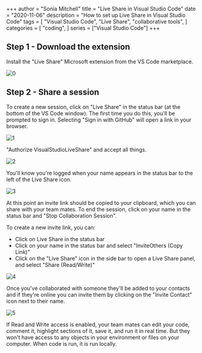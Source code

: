 +++
author = "Sonia Mitchell"
title = "Live Share in Visual Studio Code"
date = "2020-11-06"
description = "How to set up Live Share in Visual Studio Code"
tags = [
    "Visual Studio Code",
    "Live Share",
    "collaborative tools",
]
categories = [
    "coding",
]
series = ["Visual Studio Code"]
+++

## Step 1 - Download the extension

Install the "Live Share" Microsoft extension from the VS Code marketplace.

![0](/vscode_liveshare/1_extension.png)

## Step 2 - Share a session

To create a new session, click on "Live Share" in the status bar (at the bottom of the VS Code window). The first time you do this, you'll be prompted to sign in. Selecting "Sign in with GitHub" will open a link in your browser.

![1](/vscode_liveshare/2_signin.png)

"Authorize VisualStudioLiveShare" and accept all things.

![2](/vscode_liveshare/3_authorize.png)

You'll know you're logged when your name appears in the status bar to the left of the Live Share icon.

![3](/vscode_liveshare/4_bottom.png)

At this point an invite link should be copied to your clipboard, which you can share with your team mates. To end the session, click on your name in the status bar and "Stop Collaboration Session".

To create a new invite link, you can:

* Click on Live Share in the status bar
* Click on your name in the status bar and select "InviteOthers (Copy Link)"
* Click on the "Live Share" icon in the side bar to open a Live Share panel, and select "Share (Read/Write)"

![4](/vscode_liveshare/5_panel.png)

Once you've collaborated with someone they'll be added to your contacts and if they're online you can invite them by clicking on the "Invite Contact" icon next to their name.

![5](/vscode_liveshare/6_contacts.png)

If Read and Write access is enabled, your team mates can edit your code, comment it, highlight sections of it, save it, and run it in real time. But they won't have access to any objects in your environment or files on your computer. When code is run, it is run locally.
